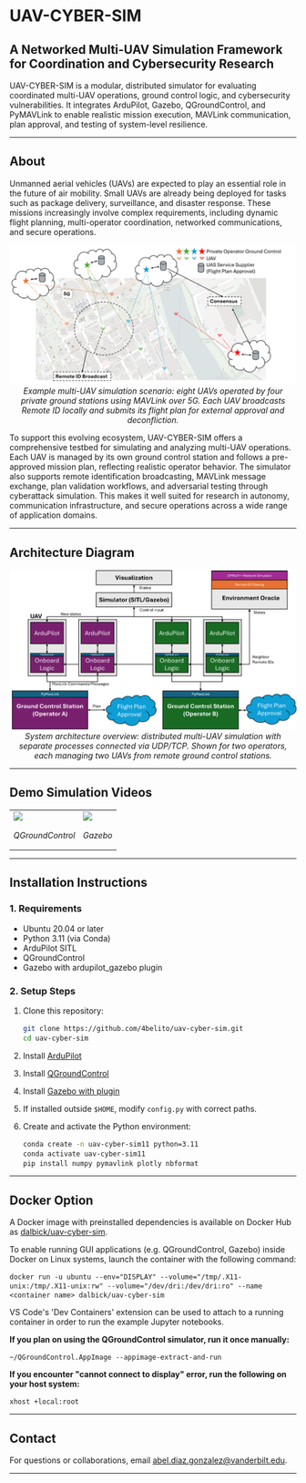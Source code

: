 # UAV-CYBER-SIM

## A Networked Multi-UAV Simulation Framework for Coordination and Cybersecurity Research

UAV-CYBER-SIM is a modular, distributed simulator for evaluating coordinated multi-UAV operations, ground control logic, and cybersecurity vulnerabilities. It integrates ArduPilot, Gazebo, QGroundControl, and PyMAVLink to enable realistic mission execution, MAVLink communication, plan approval, and testing of system-level resilience.

---

## About



Unmanned aerial vehicles (UAVs) are expected to play an essential role in the future of air mobility. Small UAVs are already being deployed for tasks such as package delivery, surveillance, and disaster response. These missions increasingly involve complex requirements, including dynamic flight planning, multi-operator coordination, networked communications, and secure operations.

<p align="center">
  <img src="readme_media/scenario.png" alt="Simulation Scenario" width="600"/>
  <br/>
  <em>Example multi-UAV simulation scenario: eight UAVs operated by four private ground stations using MAVLink over 5G. Each UAV broadcasts Remote ID locally and submits its flight plan for external approval and deconfliction.</em>
</p>

To support this evolving ecosystem, UAV-CYBER-SIM offers a comprehensive testbed for simulating and analyzing multi-UAV operations. Each UAV is managed by its own ground control station and follows a pre-approved mission plan, reflecting realistic operator behavior. The simulator also supports remote identification broadcasting, MAVLink message exchange, plan validation workflows, and adversarial testing through cyberattack simulation. This makes it well suited for research in autonomy, communication infrastructure, and secure operations across a wide range of application domains.


---


## Architecture Diagram

<p align="center">
  <img src="readme_media/architecture.png" alt="Simulation Scenario" width="600"/>
  <br/>
  <em>System architecture overview: distributed multi-UAV simulation with separate processes connected via UDP/TCP. Shown for two operators, each managing two UAVs from remote ground control stations.</em>
</p>

---

## Demo Simulation Videos


<table>
  <tr>
    <td>
      <img src="https://raw.githubusercontent.com/4belito/uav-cyber-sim/main/readme_media/qgc.gif" width="400"/>
      <p align="center"><em>QGroundControl</em></p>
    </td>
    <td>
      <img src="https://raw.githubusercontent.com/4belito/uav-cyber-sim/main/readme_media/gazebo.gif" width="400"/>
      <p align="center"><em>Gazebo</em></p>
    </td>
  </tr>
</table>



---

## Installation Instructions

### 1. Requirements
- Ubuntu 20.04 or later
- Python 3.11 (via Conda)
- ArduPilot SITL
- QGroundControl
- Gazebo with ardupilot_gazebo plugin

### 2. Setup Steps

1. Clone this repository:
   ```bash
   git clone https://github.com/4belito/uav-cyber-sim.git
   cd uav-cyber-sim
   ```

2. Install [ArduPilot](installation/Installing_Ardupilot_20_04.md)
3. Install [QGroundControl](installation/installing_qgc.md)
4. Install [Gazebo with plugin](installation/installing_gazebo_arduplugin.md)
5. If installed outside `$HOME`, modify `config.py` with correct paths.
6. Create and activate the Python environment:
   ```bash
   conda create -n uav-cyber-sim11 python=3.11
   conda activate uav-cyber-sim11
   pip install numpy pymavlink plotly nbformat
   ```

---

## Docker Option

A Docker image with preinstalled dependencies is available on Docker Hub as [dalbick/uav-cyber-sim](https://hub.docker.com/r/dalbick/uav-cyber-sim).

To enable running GUI applications (e.g. QGroundControl, Gazebo) inside Docker on Linux systems, launch the container with the following command:
```shell
docker run -u ubuntu --env="DISPLAY" --volume="/tmp/.X11-unix:/tmp/.X11-unix:rw" --volume="/dev/dri:/dev/dri:ro" --name <container name> dalbick/uav-cyber-sim
```

VS Code's 'Dev Containers' extension can be used to attach to a running container in order to run the example Jupyter notebooks. 

**If you plan on using the QGroundControl simulator, run it once manually:**
```shell
~/QGroundControl.AppImage --appimage-extract-and-run
```

**If you encounter "cannot connect to display" error, run the following on your host system:**
```shell
xhost +local:root
```

<!-- ---

## Citation
If you use this simulator, please cite the original paper:

```
@inproceedings{diaz2026uavsim,
  title={Networked Simulation for Cybersecurity Evaluation of Small Unmanned Aircraft Systems in Dense Urban Environments},
  author={Diaz-Gonzalez, Abel and others},
  booktitle={AIAA SciTech 2026},
  year={2026}
}
``` -->

---

## Contact
For questions or collaborations, email [abel.diaz.gonzalez@vanderbilt.edu](mailto:abel.diaz.gonzalez@vanderbilt.edu).

---

